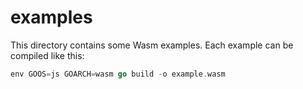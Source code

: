 # examples
This directory contains some Wasm examples. Each example can be compiled like this:

```go
env GOOS=js GOARCH=wasm go build -o example.wasm 
```